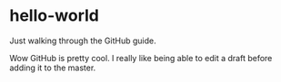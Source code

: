 # hello-world
Just walking through the GitHub guide.

Wow GitHub is pretty cool.
I really like being able to edit a draft before adding it to the master.
